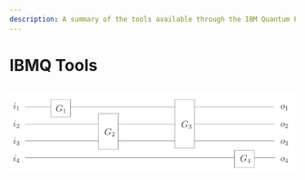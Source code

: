 ```yaml
---
description: A summary of the tools available through the IBM Quantum Experience
---
```


# IBMQ Tools

## 

![](../.gitbook/assets/image%20%285%29.png)

